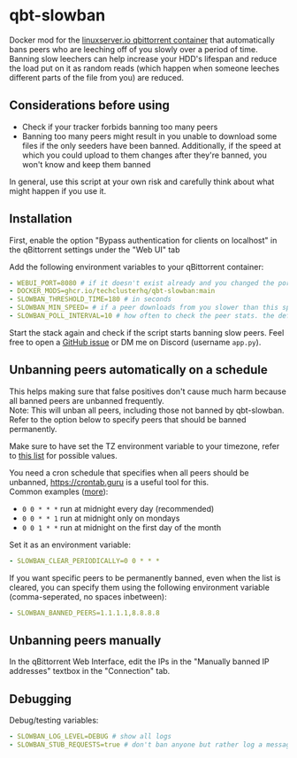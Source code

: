 # qbt-slowban

Docker mod for the [linuxserver.io qbittorrent container](https://docs.linuxserver.io/images/docker-qbittorrent) that automatically bans peers who are leeching off of you slowly over a period of time. Banning slow leechers can help increase your HDD's lifespan and reduce the load put on it as random reads (which happen when someone leeches different parts of the file from you) are reduced.

## Considerations before using

- Check if your tracker forbids banning too many peers
- Banning too many peers might result in you unable to download some files if the only seeders have been banned. Additionally, if the speed at which you could upload to them changes after they're banned, you won't know and keep them banned

In general, use this script at your own risk and carefully think about what might happen if you use it.

## Installation

First, enable the option "Bypass authentication for clients on localhost" in the qBittorrent settings under the "Web UI" tab

Add the following environment variables to your qBittorrent container:
```yaml
- WEBUI_PORT=8080 # if it doesn't exist already and you changed the port from the default 8080
- DOCKER_MODS=ghcr.io/techclusterhq/qbt-slowban:main
- SLOWBAN_THRESHOLD_TIME=180 # in seconds
- SLOWBAN_MIN_SPEED= # if a peer downloads from you slower than this speed for the specified timeframe, they will be banned (in B/s)
- SLOWBAN_POLL_INTERVAL=10 # how often to check the peer stats. the default value should be fine
```

Start the stack again and check if the script starts banning slow peers. Feel free to open a [GitHub issue](https://github.com/TechClusterHQ/qbt-slowban/issues) or DM me on Discord (username `app.py`).

## Unbanning peers automatically on a schedule

This helps making sure that false positives don't cause much harm because all banned peers are unbanned frequently.\
Note: This will unban all peers, including those not banned by qbt-slowban. Refer to the option below to specify peers that should be banned permanently.

Make sure to have set the TZ environment variable to your timezone, refer to [this list](https://en.wikipedia.org/wiki/List_of_tz_database_time_zones#List) for possible values.

You need a cron schedule that specifies when all peers should be unbanned, https://crontab.guru is a useful tool for this.\
Common examples ([more](https://crontab.guru/examples.html)):
- `0 0 * * *` run at midnight every day (recommended)
- `0 0 * * 1` run at midnight only on mondays
- `0 0 1 * *` run at midnight on the first day of the month

Set it as an environment variable:
```yaml
- SLOWBAN_CLEAR_PERIODICALLY=0 0 * * *
```

If you want specific peers to be permanently banned, even when the list is cleared, you can specify them using the following environment variable (comma-seperated, no spaces inbetween):
```yaml
- SLOWBAN_BANNED_PEERS=1.1.1.1,8.8.8.8
```

## Unbanning peers manually

In the qBittorrent Web Interface, edit the IPs in the "Manually banned IP addresses" textbox in the "Connection" tab.

## Debugging

Debug/testing variables:
```yaml
- SLOWBAN_LOG_LEVEL=DEBUG # show all logs
- SLOWBAN_STUB_REQUESTS=true # don't ban anyone but rather log a message when someone is under the threshold (requires loglevel debug)
```